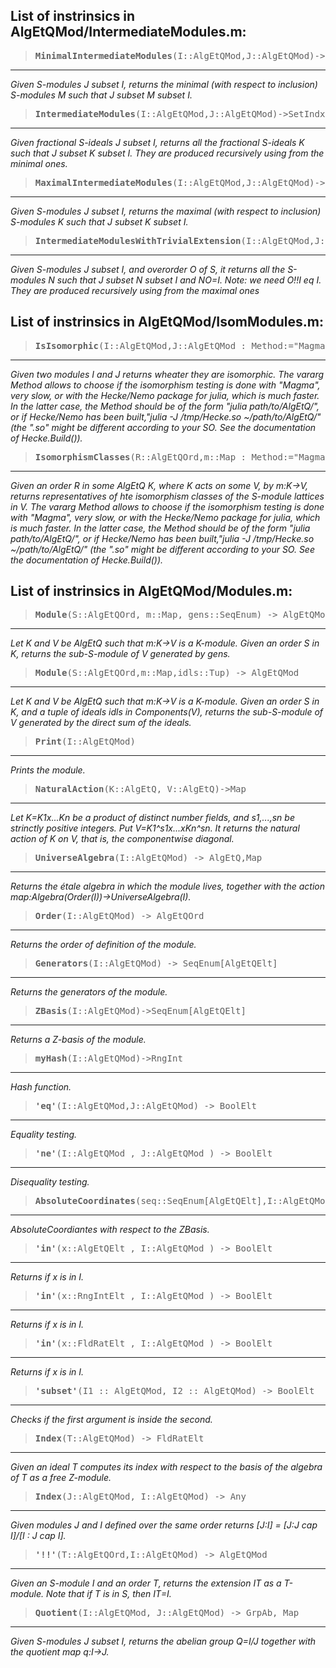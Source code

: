 ## List of instrinsics in AlgEtQMod/IntermediateModules.m:

> <pre><b>MinimalIntermediateModules</b>(I::AlgEtQMod,J::AlgEtQMod)->SetIndx[AlgEtQMod]</pre>
---
*Given S-modules J subset I, returns the minimal (with respect to inclusion) S-modules M such that J subset M subset I.*

> <pre><b>IntermediateModules</b>(I::AlgEtQMod,J::AlgEtQMod)->SetIndx[AlgEtQMod]</pre>
---
*Given fractional S-ideals J subset I, returns all the fractional S-ideals K such that J subset K subset I. They are produced recursively using from the minimal ones.*

> <pre><b>MaximalIntermediateModules</b>(I::AlgEtQMod,J::AlgEtQMod)->SetIndx[AlgEtQMod]</pre>
---
*Given S-modules J subset I, returns the maximal (with respect to inclusion) S-modules K such that J subset K subset I.*

> <pre><b>IntermediateModulesWithTrivialExtension</b>(I::AlgEtQMod,J::AlgEtQMod,O::AlgEtQOrd)->SetIndx[AlgEtQMod]</pre>
---
*Given S-modules J subset I, and overorder O of S, it returns all the S-modules N such that J subset N subset I and NO=I. Note: we need O!!I eq I. They are produced recursively using from the maximal ones*


## List of instrinsics in AlgEtQMod/IsomModules.m:

> <pre><b>IsIsomorphic</b>(I::AlgEtQMod,J::AlgEtQMod : Method:="Magma") -> BoolElt</pre>
---
*Given two modules I and J returns wheater they are isomorphic.
The vararg Method allows to choose if the isomorphism testing is done with "Magma", very slow, or with the Hecke/Nemo package for julia, which is much faster.
In the latter case, the Method should be of the form "julia path/to/AlgEtQ/", or if Hecke/Nemo has been built,"julia -J /tmp/Hecke.so ~/path/to/AlgEtQ/" (the ".so" might be different according to your SO. See the documentation of Hecke.Build()).*

> <pre><b>IsomorphismClasses</b>(R::AlgEtQOrd,m::Map : Method:="Magma") -> SeqEnum[AlgEtQMod]</pre>
---
*Given an order R in some AlgEtQ K, where K acts on some V, by m:K->V, returns representatives of hte isomorphism classes of the S-module lattices in V.
The vararg Method allows to choose if the isomorphism testing is done with "Magma", very slow, or with the Hecke/Nemo package for julia, which is much faster.
In the latter case, the Method should be of the form "julia path/to/AlgEtQ/", or if Hecke/Nemo has been built,"julia -J /tmp/Hecke.so ~/path/to/AlgEtQ/" (the ".so" might be different according to your SO. See the documentation of Hecke.Build()).*


## List of instrinsics in AlgEtQMod/Modules.m:

> <pre><b>Module</b>(S::AlgEtQOrd, m::Map, gens::SeqEnum) -> AlgEtQMod</pre>
---
*Let K and V be AlgEtQ such that m:K->V is a K-module. Given an order S in K, returns the sub-S-module of V generated by gens.*

> <pre><b>Module</b>(S::AlgEtQOrd,m::Map,idls::Tup) -> AlgEtQMod</pre>
---
*Let K and V be AlgEtQ such that m:K->V is a K-module. Given an order S in K, and a tuple of ideals idls in Components(V), returns the sub-S-module of V generated by the direct sum of the ideals.*

> <pre><b>Print</b>(I::AlgEtQMod)</pre>
---
*Prints the module.*

> <pre><b>NaturalAction</b>(K::AlgEtQ, V::AlgEtQ)->Map</pre>
---
*Let K=K1x...Kn be a product of distinct number fields, and s1,...,sn be strinctly positive integers. Put V=K1^s1x...xKn^sn. It returns the natural action of K on V, that is, the componentwise diagonal.*

> <pre><b>UniverseAlgebra</b>(I::AlgEtQMod) -> AlgEtQ,Map</pre>
---
*Returns the étale algebra in which the module lives, together with the action map:Algebra(Order(I))->UniverseAlgebra(I).*

> <pre><b>Order</b>(I::AlgEtQMod) -> AlgEtQOrd</pre>
---
*Returns the order of definition of the module.*

> <pre><b>Generators</b>(I::AlgEtQMod) -> SeqEnum[AlgEtQElt]</pre>
---
*Returns the generators of the module.*

> <pre><b>ZBasis</b>(I::AlgEtQMod)->SeqEnum[AlgEtQElt]</pre>
---
*Returns a Z-basis of the module.*

> <pre><b>myHash</b>(I::AlgEtQMod)->RngInt</pre>
---
*Hash function.*

> <pre><b>'eq'</b>(I::AlgEtQMod,J::AlgEtQMod) -> BoolElt</pre>
---
*Equality testing.*

> <pre><b>'ne'</b>(I::AlgEtQMod , J::AlgEtQMod ) -> BoolElt</pre>
---
*Disequality testing.*

> <pre><b>AbsoluteCoordinates</b>(seq::SeqEnum[AlgEtQElt],I::AlgEtQMod) -> SeqEnum</pre>
---
*AbsoluteCoordiantes with respect to the ZBasis.*

> <pre><b>'in'</b>(x::AlgEtQElt , I::AlgEtQMod ) -> BoolElt</pre>
---
*Returns if x is in I.*

> <pre><b>'in'</b>(x::RngIntElt , I::AlgEtQMod ) -> BoolElt</pre>
---
*Returns if x is in I.*

> <pre><b>'in'</b>(x::FldRatElt , I::AlgEtQMod ) -> BoolElt</pre>
---
*Returns if x is in I.*

> <pre><b>'subset'</b>(I1 :: AlgEtQMod, I2 :: AlgEtQMod) -> BoolElt</pre>
---
*Checks if the first argument is inside the second.*

> <pre><b>Index</b>(T::AlgEtQMod) -> FldRatElt</pre>
---
*Given an ideal T computes its index with respect to the basis of the algebra of T as a free Z-module.*

> <pre><b>Index</b>(J::AlgEtQMod, I::AlgEtQMod) -> Any</pre>
---
*Given modules J and I defined over the same order returns [J:I] = [J:J cap I]/[I : J cap I].*

> <pre><b>'!!'</b>(T::AlgEtQOrd,I::AlgEtQMod) -> AlgEtQMod</pre>
---
*Given an S-module I and an order T, returns the extension IT as a T-module. Note that if T is in S, then IT=I.*

> <pre><b>Quotient</b>(I::AlgEtQMod, J::AlgEtQMod) -> GrpAb, Map</pre>
---
*Given S-modules J subset I, returns the abelian group Q=I/J together with the quotient map q:I->J.*


